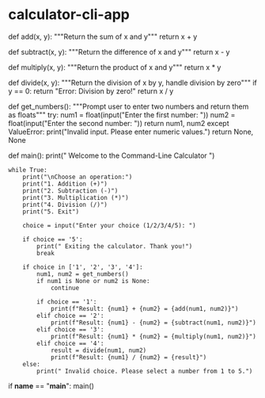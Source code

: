 # calculator-cli-app
def add(x, y):
    """Return the sum of x and y"""
    return x + y

def subtract(x, y):
    """Return the difference of x and y"""
    return x - y

def multiply(x, y):
    """Return the product of x and y"""
    return x * y

def divide(x, y):
    """Return the division of x by y, handle division by zero"""
    if y == 0:
        return "Error: Division by zero!"
    return x / y

def get_numbers():
    """Prompt user to enter two numbers and return them as floats"""
    try:
        num1 = float(input("Enter the first number: "))
        num2 = float(input("Enter the second number: "))
        return num1, num2
    except ValueError:
        print("Invalid input. Please enter numeric values.")
        return None, None

def main():
    print(" Welcome to the Command-Line Calculator ")

    while True:
        print("\nChoose an operation:")
        print("1. Addition (+)")
        print("2. Subtraction (-)")
        print("3. Multiplication (*)")
        print("4. Division (/)")
        print("5. Exit")

        choice = input("Enter your choice (1/2/3/4/5): ")

        if choice == '5':
            print(" Exiting the calculator. Thank you!")
            break

        if choice in ['1', '2', '3', '4']:
            num1, num2 = get_numbers()
            if num1 is None or num2 is None:
                continue

            if choice == '1':
                print(f"Result: {num1} + {num2} = {add(num1, num2)}")
            elif choice == '2':
                print(f"Result: {num1} - {num2} = {subtract(num1, num2)}")
            elif choice == '3':
                print(f"Result: {num1} * {num2} = {multiply(num1, num2)}")
            elif choice == '4':
                result = divide(num1, num2)
                print(f"Result: {num1} / {num2} = {result}")
        else:
            print(" Invalid choice. Please select a number from 1 to 5.")

if __name__ == "__main__":
    main()

